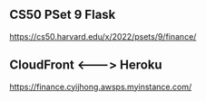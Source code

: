 ## CS50 PSet 9 Flask
https://cs50.harvard.edu/x/2022/psets/9/finance/

## CloudFront <---> Heroku
https://finance.cyijhong.awsps.myinstance.com/
